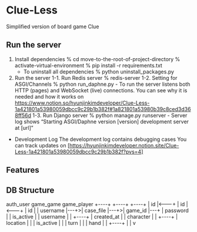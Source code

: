# Clue-Less
Simplified version of board game Clue

## Run the server
1. Install dependencies
% cd move-to-the-root-of-project-directory
% activate-virtual-environment
% pip install -r requirements.txt
    - To uninstall all dependencies
    % python uninstall_packages.py
2. Run the server
    1-1. Run Redis server
        % redis-server
    1-2. Setting for ASGI/Channels
        % python run_daphne.py
        - To run the server listens both HTTP (pages) and WebSocket (live) connections.
            You can see why it is needed and how it works on https://www.notion.so/hyunjinkimdeveloper/Clue-Less-1a421801a53980059dbcc9c29b1b382f#1a821801a53980b39c8ced3d368ff56d
    1-3. Run Django server
        % python manage.py runserver
        - Server log shows “Starting ASGI/Daphne version [version] development server at [url]”
- Development Log
    The development log contains debugging cases
    You can track updates on [https://hyunjinkimdeveloper.notion.site/Clue-Less-1a421801a53980059dbcc9c29b1b382f?pvs=4]

## Features


## DB Structure
auth_user        game_game          game_player
+----+           +----+             +----+
| id |<---+      | id |<---+        | id |
| username |---+>| case_file  |---+>| game_id   |---+
| password |     | is_active  |     | username  |   |
+----+           | created_at |     | character |   |
                 +----+             | location  |   |
                                    | is_active |   |
                                    | turn      |   |
                                    | hand      |   |
                                    +----+      |   |
                                                    v